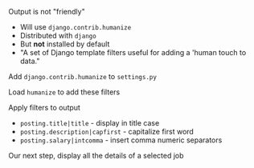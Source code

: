 
Output is not "friendly"
- Will use `django.contrib.humanize`
- Distributed with `django`
- But **not** installed by default
- "A set of Django template filters useful for adding a 'human touch to data."

Add `django.contrib.humanize` to `settings.py`

Load `humanize` to add these filters

Apply filters to output
- `posting.title|title` - display in title case
- `posting.description|capfirst` - capitalize first word
- `posting.salary|intcomma` - insert comma numeric separators

Our next step, display all the details of a selected job



